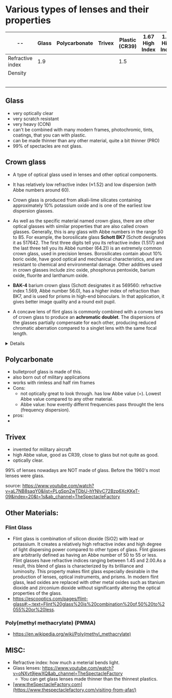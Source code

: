# Various types of lenses and their properties

| --              | Glass   | Polycarbonate | Trivex | Plastic (CR39) | 1.67 High Index | 1.74 High Index | 
|--|--|--|--|--|--|--| 
| Refractive index| 1.9     |               |        | 1.5               |                 |                 | 
| Density         |  |  |  |  |  |  | 
|  |  |  |  |  |  |  | 
|  |  |  |  |  |  |  | 
|  |  |  |  |  |  |  | 
|  |  |  |  |  |  |  | 
|  |  |  |  |  |  |  | 


## Glass
- very optically clear
- very scratch resistant
- very heavy (CON)
- can't be combined with many modern frames, photochromic, tints, coatings, that you can with plastic.
- can be made thinner than any other material, quite a bit thinner (PRO)
- 99% of spectacles are not glass. 


## Crown glass
- A type of optical glass used in lenses and other optical components. 
- It has relatively low refractive index (≈1.52) and low dispersion (with Abbe numbers around 60). 
- Crown glass is produced from alkali-lime silicates containing approximately 10% potassium oxide and is one of the earliest low dispersion glasses.

- As well as the specific material named crown glass, there are other optical glasses with similar properties that are also called crown glasses. Generally, this is any glass with Abbe numbers in the range 50 to 85. For example, the borosilicate glass **Schott BK7** (Schott designates it as 517642. The first three digits tell you its refractive index (1.517) and the last three tell you its Abbé number (64.2)) is an extremely common crown glass, used in precision lenses. Borosilicates contain about 10% boric oxide, have good optical and mechanical characteristics, and are resistant to chemical and environmental damage. Other additives used in crown glasses include zinc oxide, phosphorus pentoxide, barium oxide, fluorite and lanthanum oxide.

- **BAK-4** barium crown glass (Schott designates it as 569560: refractive index 1.569, Abbé number 56.0), has a higher index of refraction than BK7, and is used for prisms in high-end binoculars. In that application, it gives better image quality and a round exit pupil.

- A concave lens of flint glass is commonly combined with a convex lens of crown glass to produce an **achromatic doublet**. The dispersions of the glasses partially compensate for each other, producing reduced chromatic aberration compared to a singlet lens with the same focal length.

<details>
## CR-39 Plastic: Columbia Resin #39
- The 39th formula of a thermosetting plastic developed by the Columbia Resins project in 1940.
- history: initial
- half the weight (re glass)
- can do coating, treatments, etc.
- bad for rimless or half rim frames
- not scratch resistant, needs coating
- MISC:
  - An alternative use includes a purified version that is used to measure neutron radiation, a type of ionizing radiation, in neutron dosimetry.
  - Although CR-39 is a type of polycarbonate, it should not be confused with the general term "polycarbonate", a tough homopolymer usually made from bisphenol A.
Optics:
- index of refraction of 1.498 and an Abbe number of 58.
- CR-39 is transparent in the visible spectrum and is almost completely opaque in the ultraviolet range.
- It has high abrasion resistance, in fact the highest abrasion/scratch resistance of any uncoated optical plastic.
- CR-39 is about half the weight of glass with an index of refraction only slightly lower than that of crown glass, and its high Abbe number yields low chromatic aberration.
- Poly(allyl diglycol carbonate) (PADC) is a plastic commonly used in the manufacture of eyeglass lenses alongside the material PMMA (polymethyl methacrylate). 
- The monomer is allyl diglycol carbonate (ADC). The term CR-39 technically refers to the ADC monomer, but is more commonly used to refer to the finished plastic.
</details>



## Polycarbonate
- bulletproof glass is made of this. 
- also born out of military applications
- works with rimless and half rim frames
- Cons:
  - not optically great to look through. has low Abbe value (=). Lowest Abbe value compared to any other material.
  - Abbe value: how evently differnt frequencies pass throught the lens (frequency dispersion).    
- pros:
- 


## Trivex
- invented for military aircraft 
- high Abbe value, good as CR39, close to glass but not quite as good.
- optically clear.


99% of lenses nowadays are NOT made of glass. Before the 1960's most lenses were glass.  

source: https://www.youtube.com/watch?v=aL7NB8saqY0&list=PLgSpn2wTDbU-hYNIvC72Bzp6XcKKeT-09&index=20&t=1s&ab_channel=TheSpectacleFactory



## Other Materials:

### Flint Glass
- Flint glass is combination of silicon dioxide (SiO2) with lead or potassium. It creates a relatively high refractive index and high degree of light dispersing power compared to other types of glass. Flint glasses are arbitrarily defined as having an Abbe number of 50 to 55 or less. Flint glasses have refractive indices ranging between 1.45 and 2.00.As a result, this blend of glass is characterized by its brilliance and luminosity. This property makes flint glass especially desirable in the production of lenses, optical instruments, and prisms. In modern flint glass, lead oxides are replaced with other metal oxides such as titanium dioxide and zirconium dioxide without significantly altering the optical properties of the glass.
- https://escooptics.com/pages/flint-glass#:~:text=Flint%20glass%20is%20combination%20of,50%20to%2055%20or%20less.

### Poly(methyl methacrylate) (PMMA)
- https://en.wikipedia.org/wiki/Poly(methyl_methacrylate)




## MISC:
- Refractive index: how much a meterial bends light. 
- Glass lenses: https://www.youtube.com/watch?v=oNXvt9jewXQ&ab_channel=TheSpectacleFactory
  - You can get glass lenses made thinner than the thinnest plastics. 
- [www.theSpectacleFactory.com](https://www.thespectaclefactory.com/visiting-from-afar/)

